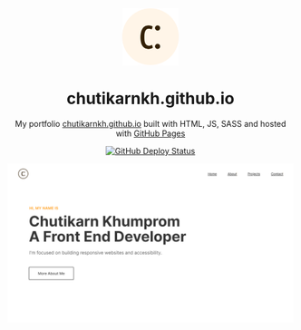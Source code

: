 <div align="center">
  <img alt="Logo" src="https://raw.githubusercontent.com/chutikarnkh/chutikarnkh.github.io/e3ae43d2871d8b41ca218a984a8ed005b13b44ca/img/light_logo.svg" width="100" />
</div>
<h1 align="center">
  chutikarnkh.github.io
</h1>
<p align="center">
  My portfolio <a href="https://chutikarnkh.github.io/" target="_blank">chutikarnkh.github.io</a> built with HTML, JS, SASS and hosted with <a href="https://pages.github.com/" target="_blank">GitHub Pages</a>
</p>
<p align="center">
  <a href="https://github.com/chutikarnkh/chutikarnkh.github.io/actions/workflows/pages/pages-build-deployment" target="_blank">
    <img src="https://github.com/chutikarnkh/chutikarnkh.github.io/actions/workflows/pages/pages-build-deployment/badge.svg" alt="GitHub Deploy Status" />
  </a>
</p>

![demo](https://raw.githubusercontent.com/chutikarnkh/chutikarnkh.github.io/main/img/projects/project2.png)
